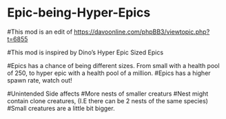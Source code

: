 # Epic-being-Hyper-Epics

#This mod is an edit of https://davoonline.com/phpBB3/viewtopic.php?t=6855 

#This mod is inspired by Dino’s Hyper Epic Sized Epics

#Epics has a chance of being different sizes. From small with a health pool of 250, to hyper epic with a health pool of a million.
#Epics has a higher spawn rate, watch out!

#Unintended Side affects
#More nests of smaller creaturs
#Nest might contain clone creatures, (I.E there can be 2 nests of the same species)
#Small creatures are a little bit bigger.
